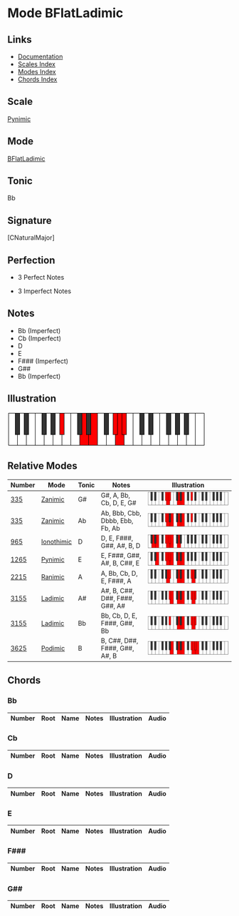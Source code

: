 # Mode BFlatLadimic

## Links

- [Documentation](index.md)
- [Scales Index](Scales.md)
- [Modes Index](Modes.md)
- [Chords Index](Chords.md)

## Scale

[Pynimic](ScalePynimic.md)

## Mode

[BFlatLadimic](ModeBFlatLadimic.md)

## Tonic

Bb

## Signature

[CNaturalMajor]

## Perfection

 - 3 Perfect Notes

 - 3 Imperfect Notes

## Notes

- Bb (Imperfect)
- Cb (Imperfect)
- D
- E
- F### (Imperfect)
- G##
- Bb (Imperfect)

## Illustration

![BFlatLadimic](ModeBFlatLadimic.png)

## Relative Modes

| Number | Mode | Tonic | Notes | Illustration |
|--------|------|-------|-------|--------------|
| [335](https://ianring.com/musictheory/scales/335) | [Zanimic](ModeZanimic.md) | G# | G#, A, Bb, Cb, D, E, G# | ![GSharpZanimic](ModeGSharpZanimic.png) |
| [335](https://ianring.com/musictheory/scales/335) | [Zanimic](ModeZanimic.md) | Ab | Ab, Bbb, Cbb, Dbbb, Ebb, Fb, Ab | ![AFlatZanimic](ModeAFlatZanimic.png) |
| [965](https://ianring.com/musictheory/scales/965) | [Ionothimic](ModeIonothimic.md) | D | D, E, F###, G##, A#, B, D | ![DNaturalIonothimic](ModeDNaturalIonothimic.png) |
| [1265](https://ianring.com/musictheory/scales/1265) | [Pynimic](ModePynimic.md) | E | E, F###, G##, A#, B, C##, E | ![ENaturalPynimic](ModeENaturalPynimic.png) |
| [2215](https://ianring.com/musictheory/scales/2215) | [Ranimic](ModeRanimic.md) | A | A, Bb, Cb, D, E, F###, A | ![ANaturalRanimic](ModeANaturalRanimic.png) |
| [3155](https://ianring.com/musictheory/scales/3155) | [Ladimic](ModeLadimic.md) | A# | A#, B, C##, D##, F###, G##, A# | ![ASharpLadimic](ModeASharpLadimic.png) |
| [3155](https://ianring.com/musictheory/scales/3155) | [Ladimic](ModeLadimic.md) | Bb | Bb, Cb, D, E, F###, G##, Bb | ![BFlatLadimic](ModeBFlatLadimic.png) |
| [3625](https://ianring.com/musictheory/scales/3625) | [Podimic](ModePodimic.md) | B | B, C##, D##, F###, G##, A#, B | ![BNaturalPodimic](ModeBNaturalPodimic.png) |

## Chords

### Bb

| Number | Root | Name | Notes | Illustration | Audio |
|--------|------|------|-------|--------------|-------|

### Cb

| Number | Root | Name | Notes | Illustration | Audio |
|--------|------|------|-------|--------------|-------|

### D

| Number | Root | Name | Notes | Illustration | Audio |
|--------|------|------|-------|--------------|-------|

### E

| Number | Root | Name | Notes | Illustration | Audio |
|--------|------|------|-------|--------------|-------|

### F###

| Number | Root | Name | Notes | Illustration | Audio |
|--------|------|------|-------|--------------|-------|

### G##

| Number | Root | Name | Notes | Illustration | Audio |
|--------|------|------|-------|--------------|-------|


